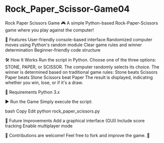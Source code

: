 # Rock_Paper_Scissor-Game04

Rock Paper Scissors Game 🎮
A simple Python-based Rock-Paper-Scissors game where you play against the computer!

🚀 Features
User-friendly console-based interface
Randomized computer moves using Python's random module
Clear game rules and winner determination
Beginner-friendly code structure

🛠 How It Works
Run the script in Python.
Choose one of the three options: STONE, PAPER, or SCISSOR.
The computer randomly selects its choice.
The winner is determined based on traditional game rules:
Stone beats Scissors
Paper beats Stone
Scissors beat Paper
The result is displayed, indicating whether you win, lose, or if it's a draw.

📌 Requirements
Python 3.x

▶️ Run the Game
Simply execute the script:

bash
Copy
Edit
python rock_paper_scissors.py

🎯 Future Improvements
Add a graphical interface (GUI)
Include score tracking
Enable multiplayer mode

📌 Contributions are welcome! Feel free to fork and improve the game. 🎉

